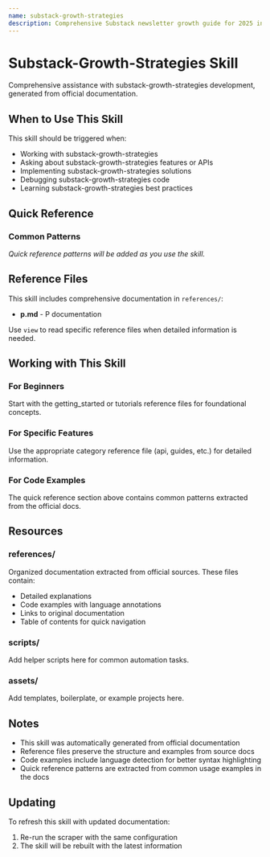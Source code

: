 ```yaml
---
name: substack-growth-strategies
description: Comprehensive Substack newsletter growth guide for 2025 including writing strategies, Substack Notes, welcome sequences, and audience building
---
```


# Substack-Growth-Strategies Skill

Comprehensive assistance with substack-growth-strategies development, generated from official documentation.

## When to Use This Skill

This skill should be triggered when:
- Working with substack-growth-strategies
- Asking about substack-growth-strategies features or APIs
- Implementing substack-growth-strategies solutions
- Debugging substack-growth-strategies code
- Learning substack-growth-strategies best practices

## Quick Reference

### Common Patterns

*Quick reference patterns will be added as you use the skill.*

## Reference Files

This skill includes comprehensive documentation in `references/`:

- **p.md** - P documentation

Use `view` to read specific reference files when detailed information is needed.

## Working with This Skill

### For Beginners
Start with the getting_started or tutorials reference files for foundational concepts.

### For Specific Features
Use the appropriate category reference file (api, guides, etc.) for detailed information.

### For Code Examples
The quick reference section above contains common patterns extracted from the official docs.

## Resources

### references/
Organized documentation extracted from official sources. These files contain:
- Detailed explanations
- Code examples with language annotations
- Links to original documentation
- Table of contents for quick navigation

### scripts/
Add helper scripts here for common automation tasks.

### assets/
Add templates, boilerplate, or example projects here.

## Notes

- This skill was automatically generated from official documentation
- Reference files preserve the structure and examples from source docs
- Code examples include language detection for better syntax highlighting
- Quick reference patterns are extracted from common usage examples in the docs

## Updating

To refresh this skill with updated documentation:
1. Re-run the scraper with the same configuration
2. The skill will be rebuilt with the latest information
